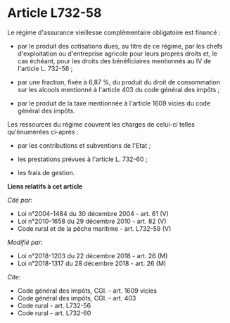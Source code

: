 # Article L732-58

Le régime d'assurance vieillesse complémentaire obligatoire est financé :

- par le produit des cotisations dues, au titre de ce régime, par les chefs d'exploitation ou d'entreprise agricole pour
leurs propres droits et, le cas échéant, pour les droits des bénéficiaires mentionnés au IV de l'article L. 732-56 ;

- par une fraction, fixée à 6,87 %, du produit du droit de consommation sur les alcools mentionné à l'article 403 du code
général des impôts ;

- par le produit de la taxe mentionnée à l'article 1609 vicies du code général des impôts.

Les ressources du régime couvrent les charges de celui-ci telles qu'énumérées ci-après :

- par les contributions et subventions de l'Etat ;

- les prestations prévues à l'article L. 732-60 ;

- les frais de gestion.

**Liens relatifs à cet article**

_Cité par_:

  - Loi n°2004-1484 du 30 décembre 2004 - art. 61 (V)
  - Loi n°2010-1658 du 29 décembre 2010 - art. 82 (V)
  - Code rural et de la pêche maritime - art. L732-59 (V)

_Modifié par_:

  - Loi n°2018-1203 du 22 décembre 2018 - art. 26 (M)
  - Loi n°2018-1317 du 28 décembre 2018 - art. 26 (M)

_Cite_:

  - Code général des impôts, CGI. - art. 1609 vicies
  - Code général des impôts, CGI. - art. 403
  - Code rural - art. L732-56
  - Code rural - art. L732-60
